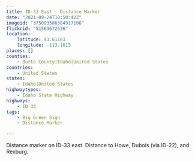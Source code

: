 ```yaml
---
title: ID-33 East - Distance Marker
date: "2021-09-24T10:50:42Z"
imageid: "375093586384917106"
flickrid: "51569672536"
location:
    latitude: 43.61103
    longitude: -113.1615
places: []
counties:
    - Butte County|Idaho|United States
countries:
    - United States
states:
    - Idaho|United States
highwaytypes:
    - Idaho State Highway
highways:
    - ID-33
tags:
    - Big Green Sign
    - Distance Marker

---
```

Distance marker on ID-33 east.  Distance to Howe, Dubois (via ID-22), and Rexburg.